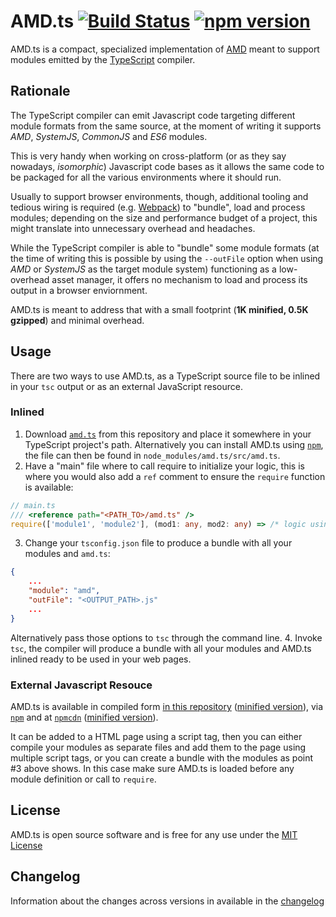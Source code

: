 AMD.ts [![Build Status](https://travis-ci.org/federico-lox/AMD.ts.svg?branch=master)](https://travis-ci.org/federico-lox/AMD.ts) [![npm version](https://badge.fury.io/js/amd.ts.svg)](https://badge.fury.io/js/amd.ts)
========
AMD.ts is a compact, specialized implementation of [AMD](https://github.com/amdjs/amdjs-api) meant to support modules emitted by the [TypeScript](https://typescriptlang.org) compiler.

Rationale
---------
The TypeScript compiler can emit Javascript code targeting different module formats from the same source, at the moment of writing it supports *AMD*, *SystemJS*, *CommonJS* and *ES6* modules.

This is very handy when working on cross-platform (or as they say nowadays, *isomorphic*) Javascript code bases as it allows the same code to be packaged for all the various environments where it should run.

Usually to support browser environments, though, additional tooling and tedious wiring is required (e.g. [Webpack](https://webpack.github.io)) to "bundle", load and process modules; depending on the size and performance budget of a project, this might translate into unnecessary overhead and headaches.

While the TypeScript compiler is able to "bundle" some module formats (at the time of writing this is possible by using the `--outFile` option when using *AMD* or *SystemJS* as the target module system) functioning as a low-overhead asset manager, it offers no mechanism to load and process its output in a browser enviornment.

AMD.ts is meant to address that with a small footprint (**1K minified, 0.5K gzipped**) and minimal overhead.

Usage
-----
There are two ways to use AMD.ts, as a TypeScript source file to be inlined in your `tsc` output or as an external JavaScript resource.

### Inlined ###
1. Download [`amd.ts`](src/amd.ts) from this repository and place it somewhere in your TypeScript project's path. Alternatively you can install AMD.ts using [`npm`](http://npmjs.com/package/amd.ts), the file can then be found in `node_modules/amd.ts/src/amd.ts`.
2. Have a "main" file where to call require to initialize your logic, this is where you would also add a `ref` comment to ensure the `require` function is available:
```typescript
// main.ts
/// <reference path="<PATH_TO>/amd.ts" />
require(['module1', 'module2'], (mod1: any, mod2: any) => /* logic using required modules */);
```
3. Change your `tsconfig.json` file to produce a bundle with all your modules and `amd.ts`:
```json
{
    ...
    "module": "amd",
    "outFile": "<OUTPUT_PATH>.js"
    ...
}
```
Alternatively pass those options to `tsc` through the command line.
4. Invoke `tsc`, the compiler will produce a bundle with all your modules and AMD.ts inlined ready to be used in your web pages.

### External Javascript Resouce ###
AMD.ts is available in compiled form [in this repository](build/amd.js) ([minified version](build/amd.min.js)), via [`npm`](http://npmjs.com/package/amd.ts) and at [`npmcdn`](https://npmcdn.com/amd.ts) ([minified version](https://npmcdn.com/amd.ts/build/amd.min.js)).

It can be added to a HTML page using a script tag, then you can either compile your modules as separate files and add them to the page using multiple script tags, or you can create a bundle with the modules as point #3 above shows. In this case make sure AMD.ts is loaded before any module definition or call to `require`.

License
-------
AMD.ts is open source software and is free for any use under the [MIT License](LICENSE)

Changelog
---------
Information about the changes across versions in available in the [changelog](CHANGELOG)